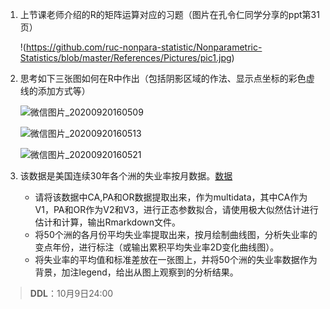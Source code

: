 1. 上节课老师介绍的R的矩阵运算对应的习题（图片在孔令仁同学分享的ppt第31页）

   !(https://github.com/ruc-nonpara-statistic/Nonparametric-Statistics/blob/master/References/Pictures/pic1.jpg)

2. 思考如下三张图如何在R中作出（包括阴影区域的作法、显示点坐标的彩色虚线的添加方式等）

   ![微信图片_20200920160509](非参笔记.assets/微信图片_20200920160509.jpg)

   ![微信图片_20200920160513](非参笔记.assets/微信图片_20200920160513.jpg)

   ![微信图片_20200920160521](非参笔记.assets/微信图片_20200920160521.jpg)

3. 该数据是美国连续30年各个洲的失业率按月数据。[数据](https://www.kdocs.cn/p/85893537810?from=docs)

   - 请将该数据中CA,PA和OR数据提取出来，作为multidata，其中CA作为V1，PA和OR作为V2和V3，进行正态参数拟合，请使用极大似然估计进行估计和计算，输出Rmarkdown文件。
   - 将50个洲的各月份平均失业率提取出来，按月绘制曲线图，分析失业率的变点年份，进行标注（或输出累积平均失业率2D变化曲线图）。
   - 将失业率的平均值和标准差放在一张图上，并将50个洲的失业率数据作为背景，加注legend，给出从图上观察到的分析结果。

> **DDL**：10月9日24:00
